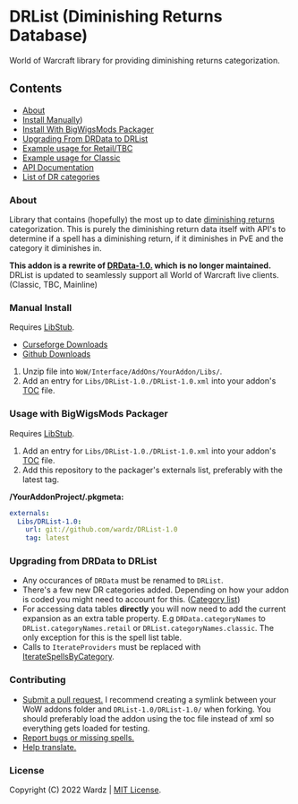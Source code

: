 # DRList (Diminishing Returns Database)

World of Warcraft library for providing diminishing returns categorization.

## Contents

- [About](#about)
- [Install Manually](#manual-install))
- [Install With BigWigsMods Packager](#usage-with-bigwigmods-packager)
- [Upgrading From DRData to DRList](#upgrading-from-drdata-to-drlist)
- [Example usage for Retail/TBC](https://github.com/wardz/DRList-1.0/wiki/Example-Usage-Retail)
- [Example usage for Classic](https://github.com/wardz/DRList-1.0/wiki/Example-Usage-Classic)
- [API Documentation](https://wardz.github.io/DRList-1.0/)
- [List of DR categories](https://github.com/wardz/DRList-1.0/wiki/DR-Categories)

### About

Library that contains (hopefully) the most up to date [diminishing returns](https://wow.gamepedia.com/Diminishing_returns) categorization. This is purely the diminishing return data itself with API's to determine if a spell has a diminishing return, if it diminishes in PvE and the category it diminishes in.

**This addon is a rewrite of [DRData-1.0.](https://www.wowace.com/projects/drdata-1-0) which is no longer maintained.**
DRList is updated to seamlessly support all World of Warcraft live clients. (Classic, TBC, Mainline)

### Manual Install

Requires [LibStub](https://www.curseforge.com/wow/addons/libstub).

- [Curseforge Downloads](https://wow.curseforge.com/projects/drlist-1-0)
- [Github Downloads](https://github.com/wardz/DRList-1.0/releases)

1. Unzip file into `WoW/Interface/AddOns/YourAddon/Libs/`.
2. Add an entry for `Libs/DRList-1.0./DRList-1.0.xml` into your addon's [TOC](https://wowpedia.fandom.com/wiki/TOC_format) file.

### Usage with BigWigsMods Packager

Requires [LibStub](https://www.curseforge.com/wow/addons/libstub).

1. Add an entry for `Libs/DRList-1.0./DRList-1.0.xml` into your addon's [TOC](https://wowpedia.fandom.com/wiki/TOC_format) file.
2. Add this repository to the packager's externals list, preferably with the latest tag.

**/YourAddonProject/.pkgmeta:**

```yaml
externals:
  Libs/DRList-1.0:
    url: git://github.com/wardz/DRList-1.0
    tag: latest
```

### Upgrading from DRData to DRList

- Any occurances of `DRData` must be renamed to `DRList`.
- There's a few new DR categories added. Depending on how your addon is coded you might need to account for this. ([Category list](https://github.com/wardz/DRList-1.0/wiki/DR-Categories))
- For accessing data tables **directly** you will now need to add the current expansion as an extra table property.
  E.g `DRData.categoryNames` to `DRList.categoryNames.retail` or `DRList.categoryNames.classic`. The only exception for this is
  the spell list table.
- Calls to `IterateProviders` must be replaced with [IterateSpellsByCategory](https://github.com/wardz/DRList-1.0/blob/620a36fc1ccbfb399ead1b874b9a0fc648113b9c/DRList-1.0/DRList-1.0.lua#L347-L356).

### Contributing

- [Submit a pull request.](https://github.com/wardz/DRList-1.0/pulls)
  I recommend creating a symlink between your WoW addons folder and `DRList-1.0/DRList-1.0/` when forking.
  You should preferably load the addon using the toc file instead of xml so everything gets loaded for testing.
- [Report bugs or missing spells.](https://github.com/wardz/drlist-1.0/issues)
- [Help translate.](https://www.curseforge.com/wow/addons/drlist-1-0/localization)

### License

Copyright (C) 2022 Wardz | [MIT License](https://opensource.org/licenses/mit-license.php).
